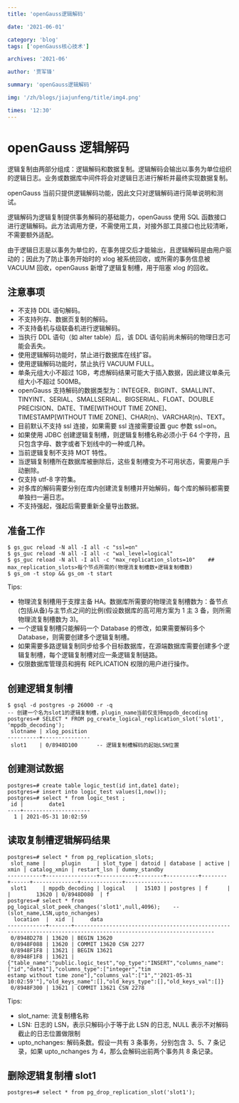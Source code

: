 ```yaml
---
title: 'openGauss逻辑解码'

date: '2021-06-01'

category: 'blog'
tags: ['openGauss核心技术']

archives: '2021-06'

author: '贾军锋'

summary: 'openGauss逻辑解码'

img: '/zh/blogs/jiajunfeng/title/img4.png'

times: '12:30'
---
```


# openGauss 逻辑解码<a name="ZH-CN_TOPIC_0000001095342236"></a>

逻辑复制由两部分组成：逻辑解码和数据复制。逻辑解码会输出以事务为单位组织的逻辑日志。业务或数据库中间件将会对逻辑日志进行解析并最终实现数据复制。

openGauss 当前只提供逻辑解码功能，因此文只对逻辑解码进行简单说明和测试。

逻辑解码为逻辑复制提供事务解码的基础能力，openGauss 使用 SQL 函数接口进行逻辑解码。此方法调用方便，不需使用工具，对接外部工具接口也比较清晰，不需要额外适配。

由于逻辑日志是以事务为单位的，在事务提交后才能输出，且逻辑解码是由用户驱动的；因此为了防止事务开始时的 xlog 被系统回收，或所需的事务信息被 VACUUM 回收，openGauss 新增了逻辑复制槽，用于阻塞 xlog 的回收。

## 注意事项<a name="section0322186163014"></a>

- 不支持 DDL 语句解码。
- 不支持列存、数据页复制的解码。
- 不支持备机与级联备机进行逻辑解码。
- 当执行 DDL 语句（如 alter table）后，该 DDL 语句前尚未解码的物理日志可能会丢失。
- 使用逻辑解码功能时，禁止进行数据库在线扩容。
- 使用逻辑解码功能时，禁止执行 VACUUM FULL。
- 单条元组大小不超过 1GB，考虑解码结果可能大于插入数据，因此建议单条元组大小不超过 500MB。
- openGauss 支持解码的数据类型为：INTEGER、BIGINT、SMALLINT、TINYINT、SERIAL、SMALLSERIAL、BIGSERIAL、FLOAT、DOUBLE PRECISION、DATE、TIME\[WITHOUT TIME ZONE\]、TIMESTAMP\[WITHOUT TIME ZONE\]、CHAR\(n\)、VARCHAR\(n\)、TEXT。
- 目前默认不支持 ssl 连接，如果需要 ssl 连接需要设置 guc 参数 ssl=on。
- 如果使用 JDBC 创建逻辑复制槽，则逻辑复制槽名称必须小于 64 个字符，且只包含字母、数字或者下划线中的一种或几种。
- 当前逻辑复制不支持 MOT 特性。
- 当逻辑复制槽所在数据库被删除后，这些复制槽变为不可用状态，需要用户手动删除。
- 仅支持 utf-8 字符集。
- 对多库的解码需要分别在库内创建流复制槽并开始解码，每个库的解码都需要单独扫一遍日志。
- 不支持强起，强起后需要重新全量导出数据。

## 准备工作<a name="section1541165553012"></a>

```
$ gs_guc reload -N all -I all -c "ssl=on"
$ gs_guc reload -N all -I all -c "wal_level=logical"
$ gs_guc reload -N all -I all -c "max_replication_slots=10"    ## max_replication_slots>每个节点所需的(物理流复制槽数+逻辑复制槽数)
$ gs_om -t stop && gs_om -t start
```

Tips:

- 物理流复制槽用于支撑主备 HA。数据库所需要的物理流复制槽数为：备节点\(包括从备\)与主节点之间的比例\(假设数据库的高可用方案为 1 主 3 备，则所需物理流复制槽数为 3\)。
- 一个逻辑复制槽只能解码一个 Database 的修改，如果需要解码多个 Database，则需要创建多个逻辑复制槽。
- 如果需要多路逻辑复制同步给多个目标数据库，在源端数据库需要创建多个逻辑复制槽，每个逻辑复制槽对应一条逻辑复制链路。
- 仅限数据库管理员和拥有 REPLICATION 权限的用户进行操作。

## 创建逻辑复制槽<a name="section11755163223117"></a>

```
$ gsql -d postgres -p 26000 -r -q
-- 创建一个名为slot1的逻辑复制槽，plugin_name当前仅支持mppdb_decoding
postgres=# SELECT * FROM pg_create_logical_replication_slot('slot1', 'mppdb_decoding');
 slotname | xlog_position
----------+---------------
 slot1    | 0/8948D100      -- 逻辑复制槽解码的起始LSN位置
```

## 创建测试数据<a name="section6129144020311"></a>

```
postgres=# create table logic_test(id int,date1 date);
postgres=# insert into logic_test values(1,now());
postgres=# select * from logic_test ;
 id |        date1
----+---------------------
  1 | 2021-05-31 10:02:59
```

## 读取复制槽逻辑解码结果<a name="section643964643112"></a>

```
postgres=# select * from pg_replication_slots;
 slot_name |     plugin     | slot_type | datoid | database | active | xmin | catalog_xmin | restart_lsn | dummy_standby
-----------+----------------+-----------+--------+----------+--------+------+--------------+-------------+---------------
 slot1     | mppdb_decoding | logical   |  15103 | postgres | f      |      |        13620 | 0/8948D080  | f
postgres=# select * from pg_logical_slot_peek_changes('slot1',null,4096);    -- (slot_name,LSN,upto_nchanges)
  location  |  xid  |     data
------------+-------+------------------------------------------------------------------------------------------------------------------
 0/8948D278 | 13620 | BEGIN 13620
 0/8948F088 | 13620 | COMMIT 13620 CSN 2277
 0/8948F1F8 | 13621 | BEGIN 13621
 0/8948F1F8 | 13621 | {"table_name":"public.logic_test","op_type":"INSERT","columns_name":["id","date1"],"columns_type":["integer","tim
estamp without time zone"],"columns_val":["1","'2021-05-31 10:02:59'"],"old_keys_name":[],"old_keys_type":[],"old_keys_val":[]}
 0/8948F300 | 13621 | COMMIT 13621 CSN 2278
```

Tips:

- slot_name: 流复制槽名称
- LSN: 日志的 LSN，表示只解码小于等于此 LSN 的日志, NULL 表示不对解码截止的日志位置做限制
- upto_nchanges: 解码条数。假设一共有 3 条事务，分别包含 3、5、7 条记录，如果 upto_nchanges 为 4，那么会解码出前两个事务共 8 条记录。

## 删除逻辑复制槽 slot1<a name="section2396195311311"></a>

```
postgres=# select * from pg_drop_replication_slot('slot1');
```
